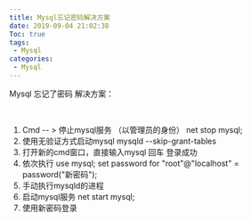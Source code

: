 ```yaml
---
title: Mysql忘记密码解决方案
date: 2019-09-04 21:02:38
Toc: true
tags:
 - Mysql
categories:
 - Mysql
---
```




Mysql 忘记了密码  解决方案：

<br>

1. Cmd  --  > 停止mysql服务  （以管理员的身份） net stop mysql;
2. 使用无验证方式启动mysql   mysqld --skip-grant-tables
3. 打开新的cmd窗口，直接输入mysql  回车 登录成功
4. 依次执行 use mysql;  set  password  for  "root"@"localhost" = password("新密码");
5. 手动执行mysqld的进程  
6. 启动mysql服务  net  start  mysql;
7. 使用新密码登录

